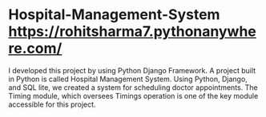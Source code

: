# Hospital-Management-System https://rohitsharma7.pythonanywhere.com/

I developed this project by using Python Django Framework. 
A project built in Python is called Hospital Management System. Using Python, Django, and SQL lite, we created a system for scheduling doctor appointments. The Timing module, which oversees Timings operation is one of the key module accessible for this project.
